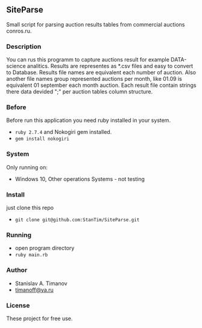 ## SiteParse
Small script for parsing auction results tables from commercial auctions conros.ru.

### Description
You can rus this programm to capture auctions result for example DATA-science
analitics. Results are representes as *.csv files and easy to convert to Database.
Results file names are equivalent each number of auction. Also another file names group
represented auctions per month, like 01.09 is equivalent 01 september each month auction.
Each result file contain strings there data devided ";" per auction tables column structure.
### Before
Before run this application you need ruby installed in your system.
* `ruby 2.7.4`
and Nokogiri gem installed.
* `gem install nokogiri`
### System
Only running on:
* Windows 10, Other operations Systems - not testing
### Install
just clone this repo
* `git clone git@github.com:StanTim/SiteParse.git`

### Running
* open program directory
* `ruby main.rb`
### Author
* Stanislav A. Timanov
* [timanoff@ya.ru](timanoff@ya.ru)

### License
These project for free use. 
